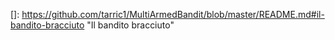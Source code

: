 []: https://github.com/tarric1/MultiArmedBandit/blob/master/README.md#il-bandito-bracciuto	"Il bandito bracciuto"
